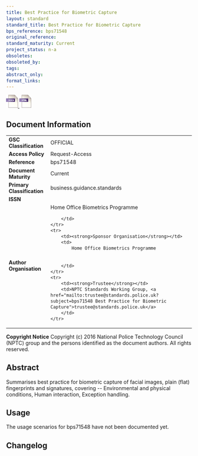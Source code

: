 ```yaml
---
title: Best Practice for Biometric Capture
layout: standard
standard_title: Best Practice for Biometric Capture
bps_reference: bps71548
original_reference: 
standard_maturity: Current
project_status: n-a
obsoletes: 
obsoleted_by: 
tags: 
abstract_only:
format_links:
---
```




<a target="_blank" href="../library/bps71548/bps71548.docx">
    <img src="../images/docx@0.5x.png" alt="docx link" title="docx link" style="max-height:35px;">
</a>




<a target="_blank" href="../library/bps71548/bps71548.html">
    <img src="../images/html@0.5x.png" alt="html link" title="html link" style="max-height:35px;">
</a>




## Document Information

<table>
    <tr>
        <td><strong>GSC Classification</strong></td>
        <td>OFFICIAL</td>
    </tr>
    <tr>
        <td><strong>Access Policy</strong></td>
        <td>Request-Access</td>
    </tr>
    <tr>
        <td><strong>Reference </strong></td>
        <td>bps71548 </td>
    </tr>
    <tr>
        <td><strong>Document Maturity</strong></td>
        <td>Current</td>
    </tr>
    <tr>
        <td><strong>Primary Classification</strong></td>
        <td>business.guidance.standards</td>
    </tr>
    <tr>
        <td><strong>ISSN</strong></td>
        <td></td>
    </tr>
    <tr>
        <td><strong>Author Organisation</strong></td>
        <td>
            Home Office Biometrics Programme
            
            
        </td>
    </tr>
    <tr>
        <td><strong>Sponsor Organisation</strong></td>
        <td>
            Home Office Biometrics Programme
            
            
        </td>
    </tr>
    <tr>
        <td><strong>Trustee</strong></td>
        <td>NPTC Standards Working Group, <a href="mailto:trustee@standards.police.uk?subject=bps71548 Best Practice for Biometric Capture">trustee@standards.police.uk</a>
        </td>
    </tr>
</table>

**Copyright Notice**
Copyright (c) 2016 National Police Technology Council (NPTC) group and the persons identified as the document authors. All rights reserved.</p>
## Abstract
      
Summarises best practice for biometric capture of facial images, plain (flat) fingerprints and signatures, covering -- Environmental and physical conditions, Human interaction, Exception handling.
        
## Usage
The usage scenarios for bps71548 have not been documented yet.

## Changelog

